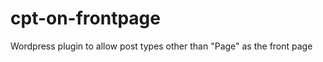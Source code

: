 cpt-on-frontpage
================

Wordpress plugin to allow post types other than "Page" as the front page
